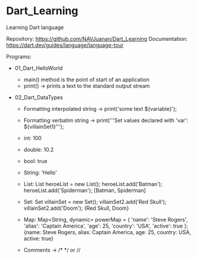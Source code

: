 # Dart_Learning
Learning Dart language


Repository: https://github.com/NAVJuanan/Dart_Learning
Documentation: https://dart.dev/guides/language/language-tour


Programs:


 - 01_Dart_HelloWorld

	- main() method is the point of start of an application
	- print() -> prints a text to the standard output stream


 - 02_Dart_DataTypes

 	- Formatting interpolated string -> print('some text ${variable}'); 
	- Formatting verbatim string -> print('''Set values declared with 'var': ${villainSet1}''');
	
	- int: 100
	- double: 10.2
	- bool: true
	- String: 'Hello'

  	- List: List<String> heroeList = new List();
  			heroeList.add('Batman');
  			heroeList.add('Spiderman');
	[Batman, Spiderman]

  	- Set: Set<String> villainSet = new Set();
  			villainSet2.add('Red Skull');
  			villainSet2.add('Doom');
	{Red Skull, Doom}

	- Map: Map<String, dynamic> powerMap = {
    			'name': 'Steve Rogers',
    			'alias': 'Captain America',
    			'age': 25,
    			'country': 'USA',
    			'active': true
  			};
	{name: Steve Rogers, alias: Captain America, age: 25, country: USA, active: true}

	- Comments -> /* */ or //
